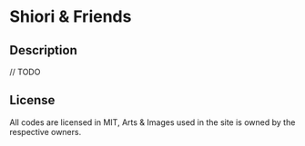 # Shiori & Friends

## Description

// TODO

## License

All codes are licensed in MIT, Arts & Images used in the site is owned by the respective owners.
